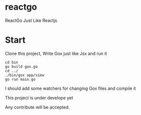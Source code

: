 # reactgo
ReactGo Just Like Reactjs

# Start
Clone this project, Write Gox just like Jsx and run it

```
cd bin
go build gox.go
cd ../
./bin/gox app/view
go run main.go
```
I should add some watchers for changing Gox files and compile it

This project is under develope yet

Any contribute will be accepted.